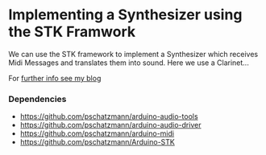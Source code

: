 # Implementing a Synthesizer using the STK Framwork

We can use the STK framework to implement a Synthesizer which receives Midi Messages and translates them 
into sound. Here we use a Clarinet...

For [further info see my blog](https://www.pschatzmann.ch/home/2021/12/21/ai-thinker-audiokit-a-simply-synthesizer-with-stk/)

### Dependencies

- https://github.com/pschatzmann/arduino-audio-tools
- https://github.com/pschatzmann/arduino-audio-driver
- https://github.com/pschatzmann/arduino-midi
- https://github.com/pschatzmann/Arduino-STK

